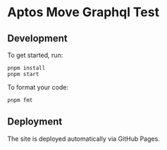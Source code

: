 # Aptos Move Graphql Test

## Development
To get started, run:
```
pnpm install
pnpm start
```

To format your code:
```
pnpm fmt
```

## Deployment
The site is deployed automatically via GitHub Pages.
